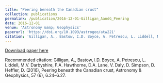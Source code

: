 ```yaml
---
title: "Peering beneath the Canadian crust"
collection: publications
permalink: /publication/2016-12-01-Gilligan_AandG_Peering
date: 2016-12-01
venue: 'Astronomy &amp; Geophysics'
paperurl: 'https://doi.org/10.1093/astrogeo/atw221'
citation: 'Gilligan, A., Bastow, I.D. Boyce, A. Petrescu, L. Liddell, M.V. Darbyshire, F.A. Hawthorne, D.A. Lane, V. Daly, D. Simpson, D. Heffler, D. (2016), Peering beneath the Canadian crust, Astronomy &amp; Geophysics, 57 (6), 6.24–6.27.'
---
```


<a href='https://doi.org/10.1093/astrogeo/atw221'>Download paper here</a>

Recommended citation: Gilligan, A., Bastow, I.D. Boyce, A. Petrescu, L. Liddell, M.V. Darbyshire, F.A. Hawthorne, D.A. Lane, V. Daly, D. Simpson, D. Heffler, D. (2016), Peering beneath the Canadian crust, Astronomy & Geophysics, 57 (6), 6.24–6.27.